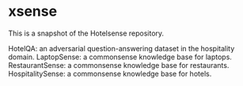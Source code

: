 # xsense

This is a snapshot of the Hotelsense repository.

HotelQA: an adversarial question-answering dataset in the hospitality domain.
LaptopSense: a commonsense knowledge base for laptops.
RestaurantSense: a commonsense knowledge base for restaurants.
HospitalitySense: a commonsense knowledge base for hotels.
